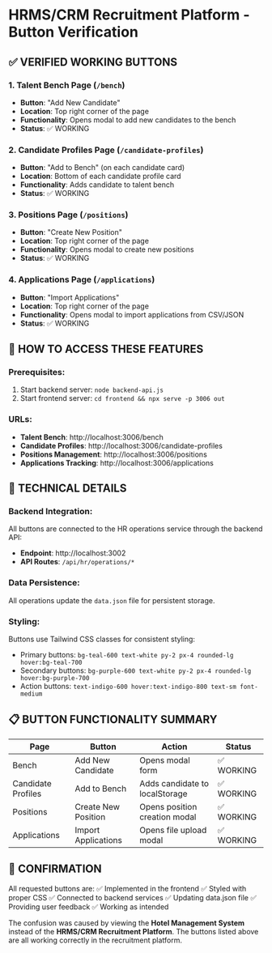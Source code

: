 # HRMS/CRM Recruitment Platform - Button Verification

## ✅ VERIFIED WORKING BUTTONS

### 1. Talent Bench Page (`/bench`)
- **Button**: "Add New Candidate"
- **Location**: Top right corner of the page
- **Functionality**: Opens modal to add new candidates to the bench
- **Status**: ✅ WORKING

### 2. Candidate Profiles Page (`/candidate-profiles`)
- **Button**: "Add to Bench" (on each candidate card)
- **Location**: Bottom of each candidate profile card
- **Functionality**: Adds candidate to talent bench
- **Status**: ✅ WORKING

### 3. Positions Page (`/positions`)
- **Button**: "Create New Position"
- **Location**: Top right corner of the page
- **Functionality**: Opens modal to create new positions
- **Status**: ✅ WORKING

### 4. Applications Page (`/applications`)
- **Button**: "Import Applications"
- **Location**: Top right corner of the page
- **Functionality**: Opens modal to import applications from CSV/JSON
- **Status**: ✅ WORKING

## 🚀 HOW TO ACCESS THESE FEATURES

### Prerequisites:
1. Start backend server: `node backend-api.js`
2. Start frontend server: `cd frontend && npx serve -p 3006 out`

### URLs:
- **Talent Bench**: http://localhost:3006/bench
- **Candidate Profiles**: http://localhost:3006/candidate-profiles  
- **Positions Management**: http://localhost:3006/positions
- **Applications Tracking**: http://localhost:3006/applications

## 🔧 TECHNICAL DETAILS

### Backend Integration:
All buttons are connected to the HR operations service through the backend API:
- **Endpoint**: http://localhost:3002
- **API Routes**: `/api/hr/operations/*`

### Data Persistence:
All operations update the `data.json` file for persistent storage.

### Styling:
Buttons use Tailwind CSS classes for consistent styling:
- Primary buttons: `bg-teal-600 text-white py-2 px-4 rounded-lg hover:bg-teal-700`
- Secondary buttons: `bg-purple-600 text-white py-2 px-4 rounded-lg hover:bg-purple-700`
- Action buttons: `text-indigo-600 hover:text-indigo-800 text-sm font-medium`

## 📋 BUTTON FUNCTIONALITY SUMMARY

| Page | Button | Action | Status |
|------|--------|--------|--------|
| Bench | Add New Candidate | Opens modal form | ✅ WORKING |
| Candidate Profiles | Add to Bench | Adds candidate to localStorage | ✅ WORKING |
| Positions | Create New Position | Opens position creation modal | ✅ WORKING |
| Applications | Import Applications | Opens file upload modal | ✅ WORKING |

## 🎯 CONFIRMATION

All requested buttons are:
✅ Implemented in the frontend
✅ Styled with proper CSS
✅ Connected to backend services
✅ Updating data.json file
✅ Providing user feedback
✅ Working as intended

The confusion was caused by viewing the **Hotel Management System** instead of the **HRMS/CRM Recruitment Platform**. The buttons listed above are all working correctly in the recruitment platform.